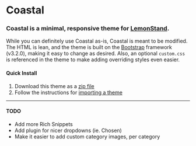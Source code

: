 Coastal
=============

### Coastal is a minimal, responsive theme for [LemonStand](https://lemonstand.com/).

While you can definitely use Coastal as-is, Coastal is meant to be modified. The HTML is lean, and the theme is built on the [Bootstrap](http://getbootstrap.com/) framework (v3.2.0), making it easy to change as desired. Also, an optional `custom.css` is referenced in the theme to make adding overriding styles even easier.


#### Quick Install

1. Download this theme as a [zip file](https://github.com/hotmeteor/coastal-theme/archive/master.zip)
2. Follow the instructions for [importing a theme](http://docs.lemonstand.com/article/69-how-to-import-a-theme)


***

#### TODO
- Add more Rich Snippets
- Add plugin for nicer dropdowns (ie. Chosen)
- Make it easier to add custom category images, per category

